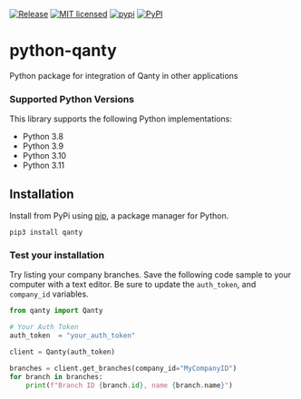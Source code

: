 [![Release](https://github.com/grupodyd/python-qanty/actions/workflows/python-publish.yml/badge.svg)](https://github.com/grupodyd/python-qanty/actions/workflows/release.yml)
[![MIT licensed](https://img.shields.io/badge/license-MIT-blue.svg)](./LICENSE)
[![pypi](https://badge.fury.io/py/qanty.svg)](https://pypi.org/project/qanty/)
[![PyPI](https://img.shields.io/pypi/pyversions/qanty.svg)](https://pypi.python.org/pypi/qanty)
# python-qanty
Python package for integration of Qanty in other applications

### Supported Python Versions

This library supports the following Python implementations:

- Python 3.8
- Python 3.9
- Python 3.10
- Python 3.11

## Installation

Install from PyPi using [pip](https://pip.pypa.io/en/latest/), a
package manager for Python.

```shell
pip3 install qanty
```

### Test your installation

Try listing your company branches. Save the following code sample to your computer with a text editor. Be sure to update the `auth_token`, and `company_id` variables.

```python
from qanty import Qanty

# Your Auth Token
auth_token  = "your_auth_token"

client = Qanty(auth_token)

branches = client.get_branches(company_id="MyCompanyID")
for branch in branches:
    print(f"Branch ID {branch.id}, name {branch.name}")
```

